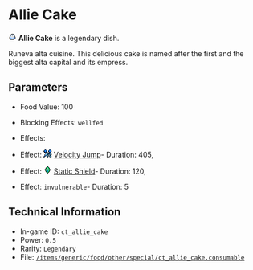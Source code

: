 # Allie Cake

<img src="https://raw.githubusercontent.com/Ceterai/Enternia/main/items/generic/food/other/special/ct_allie_cake.png" alt="Allie Cake icon" loading="lazy" height=16px width="auto" /> **Allie Cake** is a legendary dish.

Runeva alta cuisine. This delicious cake is named after the first and the biggest alta capital and its empress.

## Parameters

- Food Value: 100
- Blocking Effects: `wellfed`
- Effects: 

- Effect: <img src="https://raw.githubusercontent.com/Ceterai/Enternia/main/stats/effects/ct_velocity_jump/ct_velocity_jump.png" alt="Velocity Jump icon" loading="lazy" height=16px width="auto" /> [Velocity Jump](https://ceterai.github.io/MyEnternia/Wiki/VelocityJump)- Duration: 405, 

- Effect: <img src="https://raw.githubusercontent.com/Ceterai/Enternia/main/stats/effects/ct_energy_shield/ct_static_shield.png" alt="Static Shield icon" loading="lazy" height=16px width="auto" /> [Static Shield](https://ceterai.github.io/MyEnternia/Wiki/StaticShield)- Duration: 120, 

- Effect: `invulnerable`- Duration: 5

## Technical Information

- In-game ID: `ct_allie_cake`
- Power: `0.5`
- Rarity: `Legendary`
- File: [`/items/generic/food/other/special/ct_allie_cake.consumable`](https://github.com/Ceterai/Enternia/blob/main/items/generic/food/other/special/ct_allie_cake.consumable)
